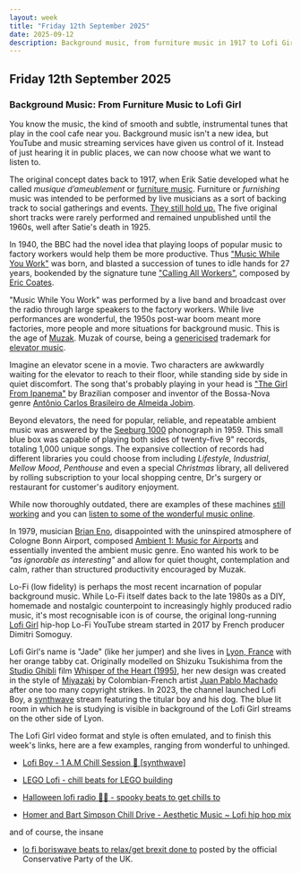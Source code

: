```yaml
---
layout: week
title: "Friday 12th September 2025"
date: 2025-09-12
description: Background music, from furniture music in 1917 to Lofi Girl in 2025.
---
```


## Friday 12th September 2025

### Background Music: From Furniture Music to Lofi Girl 

You know the music, the kind of smooth and subtle, instrumental tunes that play in the cool cafe near you. Background music isn't a new idea, but YouTube and music streaming services have given us control of it. Instead of just hearing it in public places, we can now choose what we want to listen to.

The original concept dates back to 1917, when Erik Satie developed what he called *musique d’ameublement* or [furniture music](https://en.wikipedia.org/wiki/Furniture_music). Furniture or *furnishing* music was  intended to be performed by live musicians as a sort of backing track to social gatherings and events. [They still hold up.](https://youtu.be/KjSBSxWMnNo?si=u24ep4Wh2UaXE8QS&t=504) The five original short tracks were rarely performed and remained unpublished until the 1960s, well after Satie's death in 1925.

In 1940, the BBC had the novel idea that playing loops of popular music to factory workers would help them be more productive. Thus ["Music While You Work"](https://en.wikipedia.org/wiki/Music_While_You_Work) was born, and blasted a succession of tunes to idle hands for 27 years, bookended by the signature tune ["Calling All Workers"](https://www.youtube.com/watch?v=cP1Ch1FVGhs), composed by [Eric Coates](https://en.wikipedia.org/wiki/Eric_Coates).

"Music While You Work" was performed by a live band and broadcast over the radio through large speakers to the factory workers. While live performances are wonderful, the 1950s post-war boom meant more factories, more people and more situations for background music. This is the age of [Muzak](https://en.wikipedia.org/wiki/Muzak). Muzak of course, being a [genericised](https://en.wikipedia.org/wiki/Generic_trademark) trademark for [elevator music](https://en.wikipedia.org/wiki/Elevator_music).

Imagine an elevator scene in a movie. Two characters are awkwardly waiting for the elevator to reach to their floor, while standing side by side in quiet discomfort. The song that's probably playing in your head is ["The Girl From Ipanema"](https://www.youtube.com/watch?v=urXvUmhd05k) by Brazilian composer and inventor of the Bossa-Nova genre [Antônio Carlos Brasileiro de Almeida Jobim](https://en.wikipedia.org/wiki/Antônio_Carlos_Jobim).

Beyond elevators, the need for popular, reliable, and repeatable ambient music was answered by the [Seeburg 1000](https://en.wikipedia.org/wiki/Seeburg_1000) phonograph in 1959. This small blue box was capable of playing both sides of twenty-five 9" records, totaling 1,000 unique songs. The expansive collection of records had different libraries you could choose from including *Lifestyle*, *Industrial*, *Mellow Mood*, *Penthouse* and even a special *Christmas* library, all delivered by rolling subscription to your local shopping centre, Dr's surgery or restaurant for customer's auditory enjoyment.

 While now thoroughly outdated, there are examples of these machines [still working](https://www.youtube.com/watch?v=8kCHx3_vu9M) and you can [listen to some of the wonderful music online](https://www.youtube.com/watch?v=vvJjVxbJTZA).

 In 1979, musician [Brian Eno](https://en.wikipedia.org/wiki/Ambient_1:_Music_for_Airports), disappointed with the uninspired atmosphere of Cologne Bonn Airport, composed [Ambient 1: Music for Airports](https://www.youtube.com/watch?v=vNwYtllyt3Q&list=RDvNwYtllyt3Q&start_radio=1) and essentially invented the ambient music genre. Eno wanted his work to be *"as ignorable as interesting"* and allow for quiet thought, contemplation and calm, rather than structured productivity encouraged by Muzak.


Lo-Fi (low fidelity) is perhaps the most recent incarnation of popular background music. While Lo-Fi itself dates back to the late 1980s as a DIY, homemade and nostalgic counterpoint to increasingly highly produced radio music, it's most recognisable icon is of course, the original long-running [Lofi Girl](https://www.youtube.com/watch?v=jfKfPfyJRdk) hip-hop Lo-Fi YouTube stream started in 2017 by French producer Dimitri Somoguy.

Lofi Girl's name is "Jade" (like her jumper) and she lives in [Lyon, France](https://en.wikipedia.org/wiki/La_Croix-Rousse) with her orange tabby cat. Originally modelled on Shizuku Tsukishima from the [Studio Ghibli](https://en.wikipedia.org/wiki/Studio_Ghibli) film [Whisper of the Heart (1995)](https://en.wikipedia.org/wiki/Whisper_of_the_Heart), her new design was created in the style of [Miyazaki](https://en.wikipedia.org/wiki/Hayao_Miyazaki) by Colombian-French artist [Juan Pablo Machado](https://en.wikipedia.org/wiki/Juan_Pablo_Machado) after one too many copyright strikes. In 2023, the channel launched Lofi Boy, a [synthwave](https://en.wikipedia.org/wiki/Synthwave) stream featuring the titular boy and his dog. The blue lit room in which he is studying is visible in background of the Lofi Girl streams on the other side of Lyon.

The Lofi Girl video format and style is often emulated, and to finish this week's links, here are a few examples, ranging from wonderful to unhinged.

- [Lofi Boy - 1 A.M Chill Session 🌌 [synthwave]](https://www.youtube.com/watch?v=TlWYgGyNnJo&list=RDTlWYgGyNnJo&start_radio=1)

- [LEGO Lofi - chill beats for LEGO building](https://www.youtube.com/watch?v=g6LhK0wTemE&list=RDg6LhK0wTemE&start_radio=1)

- [Halloween lofi radio 🧟‍♀️ - spooky beats to get chills to](https://www.youtube.com/watch?v=5t10mu8yWpI)

- [Homer and Bart Simpson Chill Drive - Aesthetic Music ~ Lofi hip hop mix](https://www.youtube.com/watch?v=iicfmXFALM8)

and of course, the insane

- [lo fi boriswave beats to relax/get brexit done to](https://www.youtube.com/watch?v=cre0in5n-1E) posted by the official Conservative Party of the UK.
